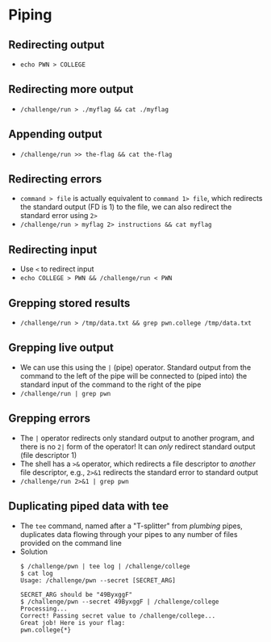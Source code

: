 # Piping

## Redirecting output

- `echo PWN > COLLEGE`

## Redirecting more output

- `/challenge/run > ./myflag && cat ./myflag`

## Appending output

- `/challenge/run >> the-flag && cat the-flag`

## Redirecting errors

- `command > file` is actually equivalent to `command 1> file`, which redirects the standard output (FD is 1) to the file, we can also redirect the standard error using `2>`
- `/challenge/run > myflag 2> instructions && cat myflag`

## Redirecting input

- Use `<` to redirect input
- `echo COLLEGE > PWN && /challenge/run < PWN`

## Grepping stored results

- `/challenge/run > /tmp/data.txt && grep pwn.college /tmp/data.txt`

## Grepping live output

- We can use this using the `|` (pipe) operator. Standard output from the command to the left of the pipe will be connected to (piped into) the standard input of the command to the right of the pipe
- `/challenge/run | grep pwn`

## Grepping errors

- The `|` operator redirects only standard output to another program, and there is no `2|` form of the operator! It can *only* redirect standard output (file descriptor 1)
- The shell has a `>&` operator, which redirects a file descriptor to *another* file descriptor, e.g., `2>&1` redirects the standard error to standard output
- `/challenge/run 2>&1 | grep pwn`

## Duplicating piped data with tee

- The `tee` command, named after a "T-splitter" from *plumbing* pipes, duplicates data flowing through your pipes to any number of files provided on the command line
- Solution
    ```shell
    $ /challenge/pwn | tee log | /challenge/college
    $ cat log
    Usage: /challenge/pwn --secret [SECRET_ARG]

    SECRET_ARG should be "49ByxggF"
    $ /challenge/pwn --secret 49ByxggF | /challenge/college
    Processing...
    Correct! Passing secret value to /challenge/college...
    Great job! Here is your flag:
    pwn.college{*}
    ```
